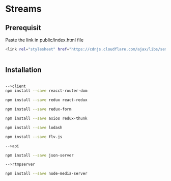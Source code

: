 # Streams

## Prerequisit

Paste the link in public/index.html file

```bash
<link rel="stylesheet" href="https://cdnjs.cloudflare.com/ajax/libs/semantic-ui/2.4.1/semantic.min.css" integrity="sha512-8bHTC73gkZ7rZ7vpqUQThUDhqcNFyYi2xgDgPDHc+GXVGHXq+xPjynxIopALmOPqzo9JZj0k6OqqewdGO3EsrQ==" crossorigin="anonymous" referrerpolicy="no-referrer" />
 
```
## Installation

```bash

-->client
npm install --save reacct-router-dom

npm install --save redux react-redux

npm install --save redux-form

npm install --save axios redux-thunk

npm install --save lodash

npm install --save flv.js

-->api

npm install --save json-server

-->rtmpserver

npm install --save node-media-server

```
